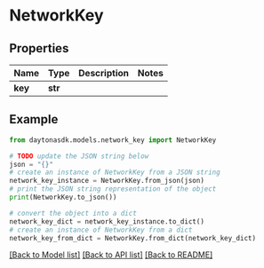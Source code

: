 # NetworkKey


## Properties

Name | Type | Description | Notes
------------ | ------------- | ------------- | -------------
**key** | **str** |  | 

## Example

```python
from daytonasdk.models.network_key import NetworkKey

# TODO update the JSON string below
json = "{}"
# create an instance of NetworkKey from a JSON string
network_key_instance = NetworkKey.from_json(json)
# print the JSON string representation of the object
print(NetworkKey.to_json())

# convert the object into a dict
network_key_dict = network_key_instance.to_dict()
# create an instance of NetworkKey from a dict
network_key_from_dict = NetworkKey.from_dict(network_key_dict)
```
[[Back to Model list]](../README.md#documentation-for-models) [[Back to API list]](../README.md#documentation-for-api-endpoints) [[Back to README]](../README.md)


